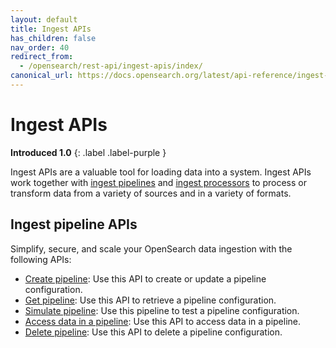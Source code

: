 ```yaml
---
layout: default
title: Ingest APIs
has_children: false
nav_order: 40
redirect_from:
  - /opensearch/rest-api/ingest-apis/index/
canonical_url: https://docs.opensearch.org/latest/api-reference/ingest-apis/index/
---
```


# Ingest APIs
**Introduced 1.0**
{: .label .label-purple }

Ingest APIs are a valuable tool for loading data into a system. Ingest APIs work together with [ingest pipelines]({{site.url}}{{site.baseurl}}/api-reference/ingest-apis/ingest-pipelines/) and [ingest processors]({{site.url}}{{site.baseurl}}/api-reference/ingest-apis/ingest-processors/) to process or transform data from a variety of sources and in a variety of formats. 

## Ingest pipeline APIs

Simplify, secure, and scale your OpenSearch data ingestion with the following APIs:

- [Create pipeline]({{site.url}}{{site.baseurl}}/api-reference/ingest-apis/create-ingest/): Use this API to create or update a pipeline configuration.
- [Get pipeline]({{site.url}}{{site.baseurl}}/api-reference/ingest-apis/get-ingest/): Use this API to retrieve a pipeline configuration.
- [Simulate pipeline]({{site.url}}{{site.baseurl}}/api-reference/ingest-apis/simulate-ingest/): Use this pipeline to test a pipeline configuration.
- [Access data in a pipeline]({{site.url}}{{site.baseurl}}/ingest-pipelines/accessing-data/): Use this API to access data in a pipeline.
- [Delete pipeline]({{site.url}}{{site.baseurl}}/api-reference/ingest-apis/delete-ingest/): Use this API to delete a pipeline configuration.
